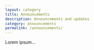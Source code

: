 ```yaml
---
layout: category
title: Announcements
description: Announcements and updates
category: announcements
permalink: /announcements/
---
```


Lorem ipsum...